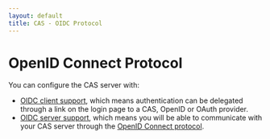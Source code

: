 ```yaml
---
layout: default
title: CAS - OIDC Protocol
---
```


# OpenID Connect Protocol
You can configure the CAS server with:

* [OIDC client support](../integration/Delegate-Authentication.html), which means authentication can be delegated through a link on the 
login page to a CAS, OpenID or OAuth provider. 
* [OIDC server support](../installation/OIDC-Authentication.html), which means you will be able to communicate with your CAS server 
through the [OpenID Connect protocol](http://openid.net/connect/).








